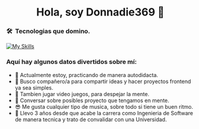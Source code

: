 <h1 align="center">Hola, soy Donnadie369 👋</h1>

### 🛠 &nbsp;Tecnologias que domino.
[![My Skills](https://skillicons.dev/icons?i=vscode,html,css,tailwind,bootstrap,js,ts,nodejs,react,vite,git,github)](https://skillicons.dev)

<h3> Aquí hay algunos datos divertidos sobre mí:</h3>

- 🔭 Actualmente estoy, practicando de manera autodidacta.
- 👯 Busco compañero/a para compartir ideas y hacer proyectos frontend ya sea simples.
- 👾 Tambien jugar video juegos, para despejar la mente.
- 💬 Conversar sobre posibles proyecto que tengamos en mente.
- 😎 Me gusta cualquier tipo de musica, sobre todo si tiene un buen ritmo.
- 🌱 Llevo 3 años desde que acabe la carrera como Ingenieria de Software de manera tecnica y trato de convalidar con una Universidad.

<!--
**Donnadie369/Donnadie369** is a ✨ _special_ ✨ repository because its `README.md` (this file) appears on your GitHub profile.

Here are some ideas to get you started:

- 🔭 I’m currently working on ...
- 🌱 I’m currently learning ...
- 👯 I’m looking to collaborate on ...
- 🤔 I’m looking for help with ...
- 💬 Ask me about ...
- 📫 How to reach me: ...
- 😄 Pronouns: ...
- ⚡ Fun fact: ...
-->
